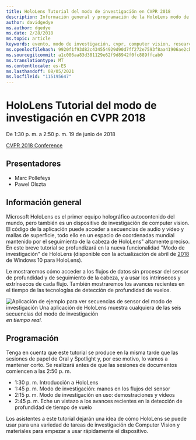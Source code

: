 ```yaml
---
title: HoloLens Tutorial del modo de investigación en CVPR 2018
description: Información general y programación de la HoloLens modo de investigación, que se entregará en la conferencia CVPR el 19 de junio de 2018.
author: davidgedye
ms.author: dgedye
ms.date: 2/28/2018
ms.topic: article
keywords: evento, modo de investigación, cvpr, computer vision, research, HoloLens
ms.openlocfilehash: 9920f1f93d82c434554929d90d7ff272e7593f8aa41906ae2cbea88042bb8b58
ms.sourcegitcommit: a1c086aa83d381129e62f9d8942f0fc889ffcab0
ms.translationtype: MT
ms.contentlocale: es-ES
ms.lasthandoff: 08/05/2021
ms.locfileid: "115195647"
---
```

# <a name="hololens-research-mode-tutorial-at-cvpr-2018"></a>HoloLens Tutorial del modo de investigación en CVPR 2018
De 1:30 p. m. a 2:50 p. m. 19 de junio de 2018

[CVPR 2018 Conference](https://cvpr2018.thecvf.com/)

## <a name="presenters"></a>Presentadores
* Marc Pollefeys
* Pawel Olszta

## <a name="overview"></a>Información general
Microsoft HoloLens es el primer equipo holográfico autocontenido del mundo, pero también es un dispositivo de investigación de computer vision.
El código de la aplicación puede acceder a secuencias de audio y vídeo y mallas de superficie, todo ello en un espacio de coordenadas mundial mantenido por el seguimiento de la cabeza de HoloLens" altamente preciso. En este breve tutorial se profundizará en la nueva funcionalidad "Modo de investigación" de HoloLens (disponible con la actualización de abril de [2018](/windows/mixed-reality/enthusiast-guide/release-notes-april-2018) de Windows 10 para HoloLens).

Le mostraremos cómo acceder a los flujos de datos sin procesar del sensor de profundidad y de seguimiento de la cabeza, y a usar los intrínsecos y extrínsecos de cada flujo.  También mostraremos los avances recientes en el tiempo de las tecnologías de detección de profundidad de vuelos.

![Aplicación de ejemplo para ver secuencias de sensor del modo de investigación Una aplicación de HoloLens muestra cualquiera de las seis secuencias del modo de investigación ](../develop/platform-capabilities-and-apis/images/sensor-stream-viewer.jpg)
 *en tiempo real.*

## <a name="schedule"></a>Programación
Tenga en cuenta que este tutorial se produce en la misma tarde que las sesiones de papel de Oral y Spotlight y, por ese motivo, lo vamos a mantener corto.
Se realizará antes de que las sesiones de documentos comiencen a las 2:50 p. m.

- 1:30 p. m. Introducción a HoloLens 
- 1:45 p. m. Modo de investigación: manos en los flujos del sensor 
- 2:15 p. m. Modo de investigación en uso: demostraciones y vídeos 
- 2:45 p. m. Eche un vistazo a los avances recientes en la detección de profundidad de tiempo de vuelo 

Los asistentes a este tutorial dejarán una idea de cómo HoloLens se puede usar para una variedad de tareas de investigación de Computer Vision y materiales para empezar a usar rápidamente el dispositivo.